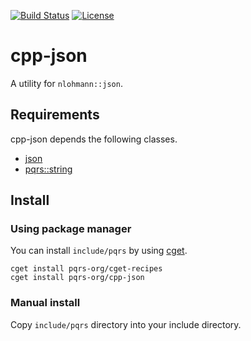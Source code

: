 [![Build Status](https://github.com/pqrs-org/cpp-json/workflows/CI/badge.svg)](https://github.com/pqrs-org/cpp-json/actions)
[![License](https://img.shields.io/badge/license-Boost%20Software%20License-blue.svg)](https://github.com/pqrs-org/cpp-json/blob/master/LICENSE.md)

# cpp-json

A utility for `nlohmann::json`.

## Requirements

cpp-json depends the following classes.

- [json](https://github.com/nlohmann/json)
- [pqrs::string](https://github.com/pqrs-org/cpp-string)

## Install

### Using package manager

You can install `include/pqrs` by using [cget](https://github.com/pfultz2/cget).

```shell
cget install pqrs-org/cget-recipes
cget install pqrs-org/cpp-json
```

### Manual install

Copy `include/pqrs` directory into your include directory.
